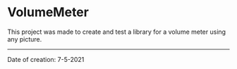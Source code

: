 # VolumeMeter

This project was made to create and test a library for a volume meter using any picture.

---

Date of creation: 7-5-2021
